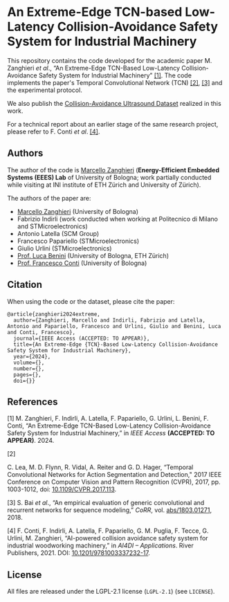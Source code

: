 # An Extreme-Edge TCN-based Low-Latency Collision-Avoidance Safety System for Industrial Machinery

This repository contains the code developed for the academic paper M. Zanghieri *et al*., “An Extreme-Edge TCN-Based Low-Latency Collision-Avoidance Safety System for Industrial Machinery” [[1]](#1).
The code implements the paper's Temporal Convolutional Network (TCN) [[2]](#2), [[3]](#3) and the experimental protocol.

We also publish the [Collision-Avoidance Ultrasound Dataset](https://github.com/MarcelloZanghieri2/collision_avoidance_ultrasound_dataset) realized in this work.

For a technical report about an earlier stage of the same research project, please refer to F. Conti *et al*. [[4]](#4).



## Authors

The author of the code is [Marcello Zanghieri](https://scholar.google.com/citations?user=WnIqQj4AAAAJ&hl=en) (**Energy-Efficient Embedded Systems (EEES) Lab** of University of Bologna; work partially conducted while visiting at INI institute of ETH Zürich and University of Zürich).

The authors of the paper are:

- [Marcello Zanghieri](https://scholar.google.com/citations?user=WnIqQj4AAAAJ&hl=en) (University of Bologna)
- Fabrizio Indirli (work conducted when working at Politecnico di Milano and STMicroelectronics)
- Antonio Latella (SCM Group)
- Francesco Papariello (STMicroelectronics)
- Giulio Urlini (STMicroelectronics)
- [Prof. Luca Benini](https://scholar.google.com/citations?user=8riq3sYAAAAJ&hl=en) (University of Bologna, ETH Zürich)
- [Prof. Francesco Conti](https://scholar.google.it/citations?user=A70PCXoAAAAJ&hl=en)  (University of Bologna)



## Citation

When using the code or the dataset, please cite the paper:
```
@article{zanghieri2024extreme,
  author={Zanghieri, Marcello and Indirli, Fabrizio and Latella, Antonio and Papariello, Francesco and Urlini, Giulio and Benini, Luca and Conti, Francesco},
  journal={IEEE Access (ACCEPTED: TO APPEAR)}, 
  title={An Extreme-Edge {TCN}-Based Low-Latency Collision-Avoidance Safety System for Industrial Machinery}, 
  year={2024},
  volume={},
  number={},
  pages={},
  doi={}}
```



## References

<a id="1">\[1\]</a>
M. Zanghieri, F. Indirli, A. Latella, F. Papariello, G. Urlini, L. Benini, F. Conti, “An Extreme-Edge TCN-Based Low-Latency Collision-Avoidance Safety System for Industrial Machinery,”  in *IEEE Access* **(ACCEPTED: TO APPEAR)**. 2024.

<a id="1">\[2\]</a>

C. Lea, M. D. Flynn, R. Vidal, A. Reiter and G. D. Hager, “Temporal Convolutional Networks for Action Segmentation and Detection," 2017 IEEE Conference on Computer Vision and Pattern Recognition (CVPR), 2017, pp. 1003-1012, doi: [10.1109/CVPR.2017.113](https://doi.org/10.1109/CVPR.2017.113).

<a id="2">\[3\]</a>
S. Bai *et al*., “An empirical evaluation of generic convolutional and recurrent networks for sequence modeling,” *CoRR*, vol. [abs/1803.01271](https://doi.org/10.48550/arXiv.1803.01271), 2018.

<a id="4">\[4\]</a>
F. Conti, F. Indirli, A. Latella, F. Papariello, G. M. Puglia, F. Tecce, G. Urlini, M. Zanghieri, “AI-powered collision avoidance safety system for industrial woodworking machinery,” in *AI4DI – Applications*. River Publishers, 2021. DOI: [10.1201/9781003337232-17](https://www.doi.org/10.1201/9781003337232-17).



## License

All files are released under the LGPL-2.1 license (`LGPL-2.1`) (see `LICENSE`).
